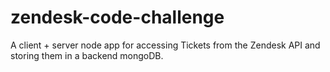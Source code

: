 # zendesk-code-challenge
A client + server node app for accessing Tickets from the Zendesk API and storing them in a backend mongoDB.
